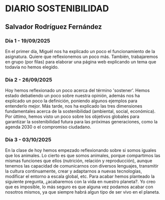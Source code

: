 # DIARIO SOSTENIBILIDAD
## Salvador Rodríguez Fernández

### Día 1 - 19/09/2025
En el primer día, Miguél nos ha explicado un poco el funcionamiento de la asignatura. Quiere que reflexionemos un poco más. También, trabajaremos en grupo (por filas) para elaborar una página web explicando un tema que todavía no hemos elegido.

### Día 2 - 26/09/2025
Hoy hemos reflexionado un poco acerca del término 'sostener'. Hemos estado debatiendo un poco sobre nuestra opinión, además nos ha explicado un poco la definición, poniendo algunos ejemplos para entenderlo mejor. Más tarde, nos ha explicado las tres dimensiones fundamentales acerca de la sostenibilidad (ambiental, social, económica). Por úttimo, hemos visto un poco sobre los objetivos globales para garantizar la sostenibilidad futura para las próximas generaciones, como la agenda 2030 o el compromiso ciudadano. 

### Día 3 - 03/10/2025
En la clase de hoy hemos empezado reflexionando sobre si somos iguales que los animales. Lo cierto es que somos animales, porque compartimos las mismas funciones que ellos (nutrición, relación y reproducción), aunque tenemos las capacidad de comunicarnos con diversos lenguajes, transmitir la cultura continuamente, crear y adaptarnos a nuevas tecnologías, modificar el entorno a escala global, etc. Para acabar hemos planteado la siguiente pregunta, ¿acabaremos con la vida en nuestro planeta?. Yo creo que es imposible, lo más seguro es que alguna vez podamos acabar con nosotros mismos, ya que siempre habrá algun tipo de ser vivo en el planeta.